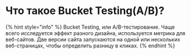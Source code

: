 # Что такое Bucket Testing\(A/B\)?

{% hint style="info" %}
Bucket Testing, или A/B-тестирование. Чаще всего исследуется эффект разного дизайна, используется метрика для веб-сайтов. Две версии сайта запускаются на одной или нескольких веб-страницах, чтобы определить разницу в кликах.
{% endhint %}

